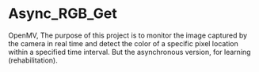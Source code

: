 # Async_RGB_Get
OpenMV, The purpose of this project is to monitor the image captured by the camera in real time and detect the color of a specific pixel location within a specified time interval. But the asynchronous version, for learning (rehabilitation).
